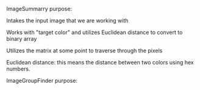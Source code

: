ImageSummarry purpose: 

Intakes the input image that we are working with

Works with "target color" and utilizes Euclidean distance to convert to binary array

Utilizes the matrix at some point to traverse through the pixels


Euclidean distance: this means the distance between two colors using hex numbers. 


ImageGroupFinder purpose: 
